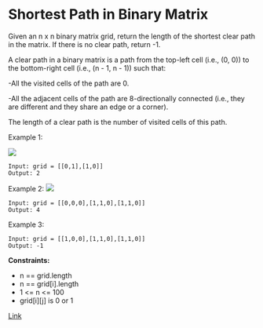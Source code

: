 # Shortest Path in Binary Matrix

Given an n x n binary matrix grid, return the length of the shortest clear path in the matrix. If there is no clear
path, return -1.

A clear path in a binary matrix is a path from the top-left cell (i.e., (0, 0)) to the bottom-right cell (i.e., (n - 1,
n - 1)) such that:

-All the visited cells of the path are 0.

-All the adjacent cells of the path are 8-directionally connected (i.e., they are different and they share an edge or a
corner).

The length of a clear path is the number of visited cells of this path.

Example 1:

![](https://assets.leetcode.com/uploads/2021/02/18/example1_1.png)

```
Input: grid = [[0,1],[1,0]]
Output: 2
```

Example 2:
![](https://assets.leetcode.com/uploads/2021/02/18/example2_1.png)

```
Input: grid = [[0,0,0],[1,1,0],[1,1,0]]
Output: 4
```

Example 3:

```
Input: grid = [[1,0,0],[1,1,0],[1,1,0]]
Output: -1
```

**Constraints:**

- n == grid.length
- n == grid[i].length
- 1 <= n <= 100
- grid[i][j] is 0 or 1

[Link](https://leetcode.com/problems/shortest-path-in-binary-matrix/)